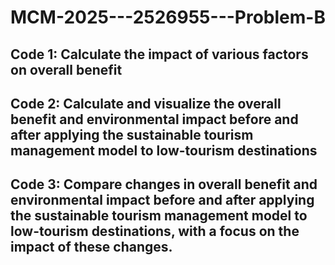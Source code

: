 # MCM-2025---2526955---Problem-B

## Code 1: Calculate the impact of various factors on overall benefit
## Code 2: Calculate and visualize the overall benefit and environmental impact before and after applying the sustainable tourism management model to low-tourism destinations
## Code 3: Compare changes in overall benefit and environmental impact before and after applying the sustainable tourism management model to low-tourism destinations, with a focus on the impact of these changes.
